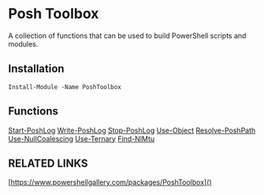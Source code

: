 # Posh Toolbox
A collection of functions that can be used to build PowerShell scripts and modules.

## Installation
```
Install-Module -Name PoshToolbox
```

## Functions
[Start-PoshLog](docs/Start-PoshLog.md)
[Write-PoshLog](docs/Write-PoshLog.md)
[Stop-PoshLog](docs/Stop-PoshLog.md)
[Use-Object](docs/Use-Object.md)
[Resolve-PoshPath](docs/Resolve-PoshPath.md)
[Use-NullCoalescing](docs/Use-NullCoalescing.md)
[Use-Ternary](docs/Use-Ternary.md)
[Find-NlMtu](docs/Find-NlMtu.md)

## RELATED LINKS
[https://www.powershellgallery.com/packages/PoshToolbox]()
